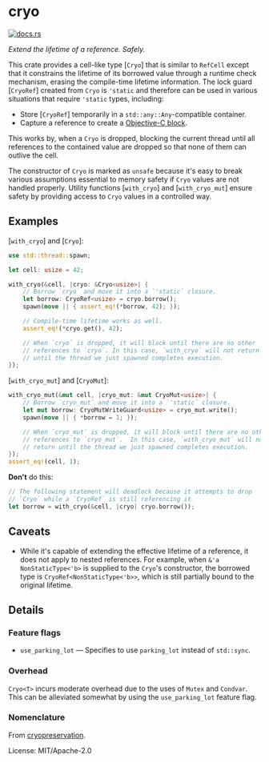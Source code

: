 # cryo

[<img src="https://docs.rs/cryo/badge.svg" alt="docs.rs">](https://docs.rs/cryo/)

*Extend the lifetime of a reference. Safely.*

This crate provides a cell-like type [`Cryo`] that is similar to `RefCell`
except that it constrains the lifetime of its borrowed value
through a runtime check mechanism, erasing the compile-time lifetime
information. The lock guard [`CryoRef`] created from `Cryo` is
`'static` and therefore can be used in various situations that require
`'static` types, including:

 - Store [`CryoRef`] temporarily in a `std::any::Any`-compatible container.
 - Capture a reference to create a [Objective-C block](https://crates.io/crates/block).

This works by, when a `Cryo` is dropped, blocking the current thread until
all references to the contained value are dropped so that none of them can
outlive the cell.

The constructor of `Cryo` is marked as `unsafe` because it's easy to
break various assumptions essential to memory safety if `Cryo` values are
not handled properly. Utility functions [`with_cryo`] and
[`with_cryo_mut`] ensure safety by providing access to `Cryo` values in a
controlled way.

## Examples

[`with_cryo`] and [`Cryo`]:

```rust
use std::thread::spawn;

let cell: usize = 42;

with_cryo(&cell, |cryo: &Cryo<usize>| {
    // Borrow `cryo` and move it into a `'static` closure.
    let borrow: CryoRef<usize> = cryo.borrow();
    spawn(move || { assert_eq!(*borrow, 42); });

    // Compile-time lifetime works as well.
    assert_eq!(*cryo.get(), 42);

    // When `cryo` is dropped, it will block until there are no other
    // references to `cryo`. In this case, `with_cryo` will not return
    // until the thread we just spawned completes execution.
});
```

[`with_cryo_mut`] and [`CryoMut`]:

```rust
with_cryo_mut(&mut cell, |cryo_mut: &mut CryoMut<usize>| {
    // Borrow `cryo_mut` and move it into a `'static` closure.
    let mut borrow: CryoMutWriteGuard<usize> = cryo_mut.write();
    spawn(move || { *borrow = 1; });

    // When `cryo_mut` is dropped, it will block until there are no other
    // references to `cryo_mut`.  In this case, `with_cryo_mut` will not
    // return until the thread we just spawned completes execution.
});
assert_eq!(cell, 1);
```

**Don't** do this:

```rust
// The following statement will deadlock because it attempts to drop
// `Cryo` while a `CryoRef` is still referencing it
let borrow = with_cryo(&cell, |cryo| cryo.borrow());
```

## Caveats

- While it's capable of extending the effective lifetime of a reference,
  it does not apply to nested references. For example, when
  `&'a NonStaticType<'b>` is supplied to the `Cryo`'s constructor, the
  borrowed type is `CryoRef<NonStaticType<'b>>`, which is still partially
  bound to the original lifetime.

## Details

### Feature flags

 - `use_parking_lot` — Specifies to use `parking_lot` instead of `std::sync`.

### Overhead

`Cryo<T>` incurs moderate overhead due to the uses of `Mutex` and
`Condvar`. This can be alleviated somewhat by using the `use_parking_lot`
feature flag.

### Nomenclature

From [cryopreservation](https://en.wikipedia.org/wiki/Cryopreservation).


License: MIT/Apache-2.0
